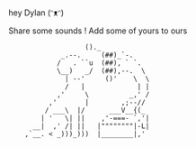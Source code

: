 hey Dylan (ᵔᴥᵔ)

Share some sounds ! Add some of yours to ours 

                       ()._
                 _.--.     (##)_`-.
                /   . ``u  (##), ` `.
                \__)   _/  (##),--.  \
                  | --'     ()'    \  \
                  /   |             | |
                ,'     \          _,' /
              ,'       |        ,;--//
             / ___\  |/      ___V__{(_
            | '   \| ||    ,'-===- `,'|
          __|  ,' /| ||   |""""""""|-L|
        ,`__. < _)))_)))  |________|,'
 
